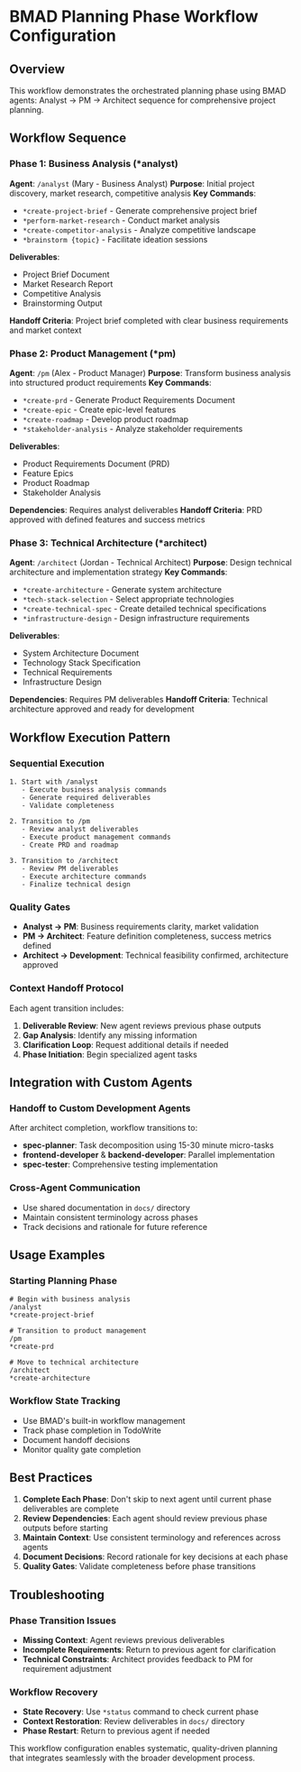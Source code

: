 # BMAD Planning Phase Workflow Configuration

## Overview
This workflow demonstrates the orchestrated planning phase using BMAD agents: Analyst → PM → Architect sequence for comprehensive project planning.

## Workflow Sequence

### Phase 1: Business Analysis (*analyst)
**Agent**: `/analyst` (Mary - Business Analyst)
**Purpose**: Initial project discovery, market research, competitive analysis
**Key Commands**:
- `*create-project-brief` - Generate comprehensive project brief
- `*perform-market-research` - Conduct market analysis
- `*create-competitor-analysis` - Analyze competitive landscape
- `*brainstorm {topic}` - Facilitate ideation sessions

**Deliverables**:
- Project Brief Document
- Market Research Report
- Competitive Analysis
- Brainstorming Output

**Handoff Criteria**: Project brief completed with clear business requirements and market context

### Phase 2: Product Management (*pm)
**Agent**: `/pm` (Alex - Product Manager)
**Purpose**: Transform business analysis into structured product requirements
**Key Commands**:
- `*create-prd` - Generate Product Requirements Document
- `*create-epic` - Create epic-level features
- `*create-roadmap` - Develop product roadmap
- `*stakeholder-analysis` - Analyze stakeholder requirements

**Deliverables**:
- Product Requirements Document (PRD)
- Feature Epics
- Product Roadmap
- Stakeholder Analysis

**Dependencies**: Requires analyst deliverables
**Handoff Criteria**: PRD approved with defined features and success metrics

### Phase 3: Technical Architecture (*architect)
**Agent**: `/architect` (Jordan - Technical Architect)
**Purpose**: Design technical architecture and implementation strategy
**Key Commands**:
- `*create-architecture` - Generate system architecture
- `*tech-stack-selection` - Select appropriate technologies
- `*create-technical-spec` - Create detailed technical specifications
- `*infrastructure-design` - Design infrastructure requirements

**Deliverables**:
- System Architecture Document
- Technology Stack Specification
- Technical Requirements
- Infrastructure Design

**Dependencies**: Requires PM deliverables
**Handoff Criteria**: Technical architecture approved and ready for development

## Workflow Execution Pattern

### Sequential Execution
```
1. Start with /analyst
   - Execute business analysis commands
   - Generate required deliverables
   - Validate completeness

2. Transition to /pm
   - Review analyst deliverables
   - Execute product management commands
   - Create PRD and roadmap

3. Transition to /architect
   - Review PM deliverables
   - Execute architecture commands
   - Finalize technical design
```

### Quality Gates
- **Analyst → PM**: Business requirements clarity, market validation
- **PM → Architect**: Feature definition completeness, success metrics defined
- **Architect → Development**: Technical feasibility confirmed, architecture approved

### Context Handoff Protocol
Each agent transition includes:
1. **Deliverable Review**: New agent reviews previous phase outputs
2. **Gap Analysis**: Identify any missing information
3. **Clarification Loop**: Request additional details if needed
4. **Phase Initiation**: Begin specialized agent tasks

## Integration with Custom Agents

### Handoff to Custom Development Agents
After architect completion, workflow transitions to:
- **spec-planner**: Task decomposition using 15-30 minute micro-tasks
- **frontend-developer** & **backend-developer**: Parallel implementation
- **spec-tester**: Comprehensive testing implementation

### Cross-Agent Communication
- Use shared documentation in `docs/` directory
- Maintain consistent terminology across phases
- Track decisions and rationale for future reference

## Usage Examples

### Starting Planning Phase
```
# Begin with business analysis
/analyst
*create-project-brief

# Transition to product management
/pm
*create-prd

# Move to technical architecture
/architect
*create-architecture
```

### Workflow State Tracking
- Use BMAD's built-in workflow management
- Track phase completion in TodoWrite
- Document handoff decisions
- Monitor quality gate completion

## Best Practices

1. **Complete Each Phase**: Don't skip to next agent until current phase deliverables are complete
2. **Review Dependencies**: Each agent should review previous phase outputs before starting
3. **Maintain Context**: Use consistent terminology and references across agents
4. **Document Decisions**: Record rationale for key decisions at each phase
5. **Quality Gates**: Validate completeness before phase transitions

## Troubleshooting

### Phase Transition Issues
- **Missing Context**: Agent reviews previous deliverables
- **Incomplete Requirements**: Return to previous agent for clarification
- **Technical Constraints**: Architect provides feedback to PM for requirement adjustment

### Workflow Recovery
- **State Recovery**: Use `*status` command to check current phase
- **Context Restoration**: Review deliverables in `docs/` directory
- **Phase Restart**: Return to previous agent if needed

This workflow configuration enables systematic, quality-driven planning that integrates seamlessly with the broader development process.